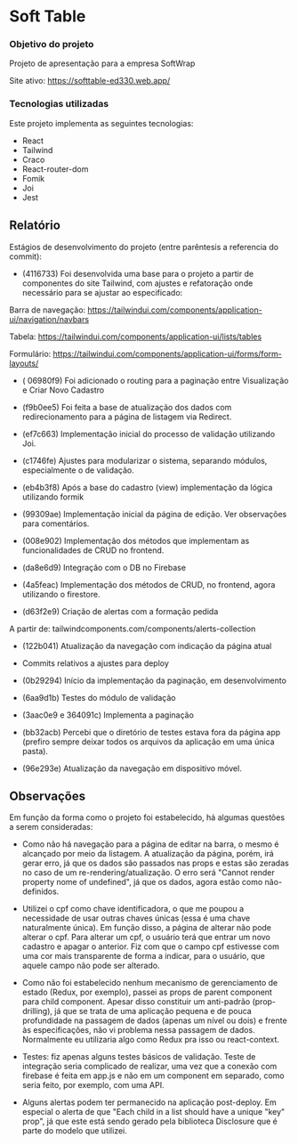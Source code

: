 # Soft Table

### Objetivo do projeto

Projeto de apresentação para a empresa SoftWrap



Site ativo: https://softtable-ed330.web.app/



### Tecnologias utilizadas

Este projeto implementa as seguintes tecnologias:

- React
- Tailwind
- Craco
- React-router-dom
- Fomik
- Joi
- Jest

## Relatório

Estágios de desenvolvimento do projeto (entre parêntesis a referencia do commit):

- (4116733) Foi desenvolvida uma base para o projeto a partir de componentes do site Tailwind, com ajustes e refatoração onde necessário para se ajustar ao especificado:

Barra de navegação: https://tailwindui.com/components/application-ui/navigation/navbars

Tabela: https://tailwindui.com/components/application-ui/lists/tables

Formulário: https://tailwindui.com/components/application-ui/forms/form-layouts/

- ( 06980f9) Foi adicionado o routing para a paginação entre Visualização e Criar Novo Cadastro

- (f9b0ee5) Foi feita a base de atualização dos dados com redirecionamento para a página de listagem via Redirect.

- (ef7c663) Implementação inicial do processo de validação utilizando Joi.

- (c1746fe) Ajustes para modularizar o sistema, separando módulos, especialmente o de validação.

- (eb4b3f8) Após a base do cadastro (view) implementação da lógica utilizando formik

- (99309ae) Implementação inicial da página de edição. Ver observações para comentários.

- (008e902) Implementação dos métodos que implementam as funcionalidades de CRUD no frontend.

- (da8e6d9) Integração com o DB no Firebase

- (4a5feac) Implementação dos métodos de CRUD, no frontend, agora utilizando o firestore.

- (d63f2e9) Criação de alertas com a formação pedida

A partir de: tailwindcomponents.com/components/alerts-collection

- (122b041) Atualização da navegação com indicação da página atual

- Commits relativos a ajustes para deploy

- (0b29294) Início da implementação da paginação, em desenvolvimento

- (6aa9d1b) Testes do módulo de validação

- (3aac0e9 e 364091c) Implementa a paginação

- (bb32acb) Percebi que o diretório de testes estava fora da página app (prefiro sempre deixar todos os arquivos da aplicação em uma única pasta).

- (96e293e) Atualização da navegação em dispositivo móvel.

## Observações

Em função da forma como o projeto foi estabelecido, há algumas questões a serem consideradas:

- Como não há navegação para a página de editar na barra, o mesmo é alcançado por meio da listagem. A atualização da página, porém, irá gerar erro, já que os dados são passados nas props e estas são zeradas no caso de um re-rendering/atualização. O erro será "Cannot render property nome of undefined", já que os dados, agora estão como não-definidos.

- Utilizei o cpf como chave identificadora, o que me poupou a necessidade de usar outras chaves únicas (essa é uma chave naturalmente única). Em função disso, a página de alterar não pode alterar o cpf. Para alterar um cpf, o usuário terá que entrar um novo cadastro e apagar o anterior. Fiz com que o campo cpf estivesse com uma cor mais transparente de forma a indicar, para o usuário, que aquele campo não pode ser alterado.

- Como não foi estabelecido nenhum mecanismo de gerenciamento de estado (Redux, por exemplo), passei as props de parent component para child component. Apesar disso constituir um anti-padrão (prop-drilling), já que se trata de uma aplicação pequena e de pouca profundidade na passagem de dados (apenas um nível ou dois) e frente às especificações, não vi problema nessa passagem de dados. Normalmente eu utilizaria algo como Redux pra isso ou react-context.

- Testes: fiz apenas alguns testes básicos de validação. Teste de integração seria complicado de realizar, uma vez que a conexão com firebase é feita em app.js e não em um component em separado, como seria feito, por exemplo, com uma API.

- Alguns alertas podem ter permanecido na aplicação post-deploy. Em especial o alerta de que "Each child in a list should have a unique "key" prop", já que este está sendo gerado pela biblioteca Disclosure que é parte do modelo que utilizei.
